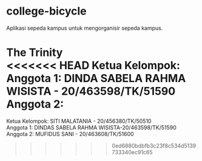 # college-bicycle
Aplikasi sepeda kampus untuk mengorganisir sepeda kampus.
    
The Trinity  
<<<<<<< HEAD
Ketua Kelompok:  
Anggota 1:  DINDA SABELA RAHMA WISISTA - 20/463598/TK/51590  
Anggota 2:
=======
Ketua Kelompok: SITI MALATANIA - 20/456380/TK/50510  
Anggota 1: DINDAS SABELA RAHMA WISISTA-20/463598/TK/51590  
Anggota 2: MUFIDUS SANI - 20/463608/TK/51600
>>>>>>> 0ed6880bdbfb3c23f8c534d5139733340ec91c65
